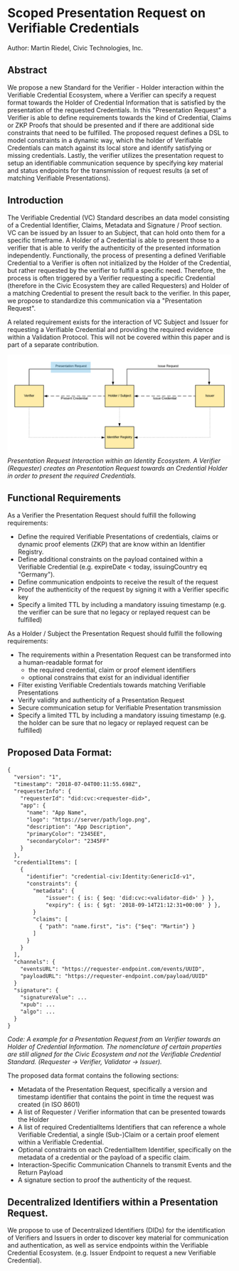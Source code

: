 # Scoped Presentation Request on Verifiable Credentials
Author: Martin Riedel, Civic Technologies, Inc.

## Abstract
We propose a new Standard for the Verifier - Holder interaction within the Verifiable Credential Ecosystem, where a Verifier can specify a request format towards the Holder of Credential Information that is satisfied by the presentation of the requested Credentials. In this "Presentation Request" a Verifier is able to define requirements towards the kind of Credential, Claims or ZKP Proofs that should be presented and if there are additional side constraints that need to be fulfilled. The proposed request defines a DSL to model constraints in a dynamic way, which the holder of Verifiable Credentials can match against its local store and identify satisfying or missing credentials. Lastly, the verifier utilizes the presentation request to setup an identifiable communication sequence by specifying key material and status endpoints for the transmission of request results (a set of matching Verifiable Presentations).

## Introduction
The Verifiable Credential (VC) Standard describes an data model consisting of a Credential Identifier, Claims, Metadata and Signature / Proof section. VC can be issued by an Issuer to an Subject, that can hold onto them for a specific timeframe. A Holder of a Credential is able to present those to a verifier that is able to verify the authenticity of the presented information independently. Functionally, the process of presenting a defined Verifiable Credential to a Verifier is often not initialized by the Holder of the Credential, but rather requested by the verifier to fulfill a specific need. Therefore, the process is often triggered by a Verifier requesting a specific Credential (therefore in the Civic Ecosystem they are called Requesters) and Holder of a matching Credential to present the result back to the verifier. In this paper, we propose to standardize this communication via a "Presentation Request".

A related requirement exists for the interaction of VC Subject and Issuer for requesting a Verifiable Credential and providing the required evidence within a Validation Protocol. This will not be covered within this paper and is part of a separate contribution.


![Alt text](PresReq_Ecosystem.png)
*Presentation Request Interaction within an Identity Ecosystem. A Verifier (Requester) creates an Presentation Request towards an Credential Holder in order to present the required Credentials.*



## Functional Requirements
As a Verifier the Presentation Request should fulfill the following requirements:
- Define the required Verifiable Presentations of credentials, claims or dynamic proof elements (ZKP) that are know within an Identifier Registry.
- Define additional constraints on the payload contained within a Verifiable Credential (e.g. expireDate < today, issuingCountry eq "Germany").
- Define communication endpoints to receive the result of the request
- Proof the authenticity of the request by signing it with a Verifier specific key
- Specify a limited TTL by including a mandatory issuing timestamp (e.g. the verifier can be sure that no legacy or replayed request can be fulfilled)

As a Holder / Subject the Presentation Request should fulfill the following requirements:

- The requirements within a Presentation Request can be transformed into a human-readable format for
  - the required credential, claim or proof element identifiers
  - optional constrains that exist for an individual identifier
- Filter existing Verifiable Credentials towards matching Verifiable Presentations
- Verify validity and authenticity of a Presentation Request
- Secure communication setup for Verifiable Presentation transmission
- Specify a limited TTL by including a mandatory issuing timestamp (e.g. the holder can be sure that no legacy or replayed request can be fulfilled)

## Proposed Data Format:

```
{
  "version": "1",
  "timestamp": "2018-07-04T00:11:55.698Z",
  "requesterInfo": {
    "requesterId": "did:cvc:<requester-did>",
    "app": {
      "name": "App Name",
      "logo": "https://server/path/logo.png",
      "description": "App Description",
      "primaryColor": "2345EE",
      "secondaryColor": "2345FF"
    }
  },
  "credentialItems": [
    {
      "identifier": "credential-civ:Identity:GenericId-v1",
      "constraints": {
		"metadata": {
			"issuer": { is: { $eq: 'did:cvc:<validator-did>' } },
			"expiry": { is: { $gt: '2018-09-14T21:12:31+00:00' } },	
		}
        "claims": [
          { "path": "name.first", "is": {"$eq": "Martin"} }
        ]
      }
    }
  ],
  "channels": {
    "eventsURL": "https://requester-endpoint.com/events/UUID",
    "payloadURL": "https://requester-endpoint.com/payload/UUID"
  }
  "signature": {
	"signatureValue": ...
    "xpub": ...
	"algo": ...
  }
}
```
*Code: A example for a Presentation Request from an Verifier towards an Holder of Credential Information. The nomenclature of certain properties are still aligned for the Civic Ecosystem and not the Verifiable Credential Standard. (Requester → Verifier, Validator → Issuer).*

The proposed data format contains the following sections:

- Metadata of the Presentation Request, specifically a version and timestamp identifier that contains the point in time the request was created (in ISO 8601)
- A list of Requester / Verifier information that can be presented towards the Holder
- A list of required CredentialItems Identifiers that can reference a whole Verifiable Credential, a single (Sub-)Claim or a certain proof element within a Verifiable Credential.
- Optional constraints on each CredentialItem Identifier, specifically on the metadata of a credential or the payload of a specific claim.
- Interaction-Specific Communication Channels to transmit Events and the Return Payload
- A signature section to proof the authenticity of the request.

## Decentralized Identifiers within a Presentation Request.
We propose to use of Decentralized Identifiers (DIDs) for the identification of Verifiers and Issuers in order to discover key material for communication and authentication, as well as service endpoints within the Verifiable Credential Ecosystem. (e.g. Issuer Endpoint to request a new Verifiable Credential).

